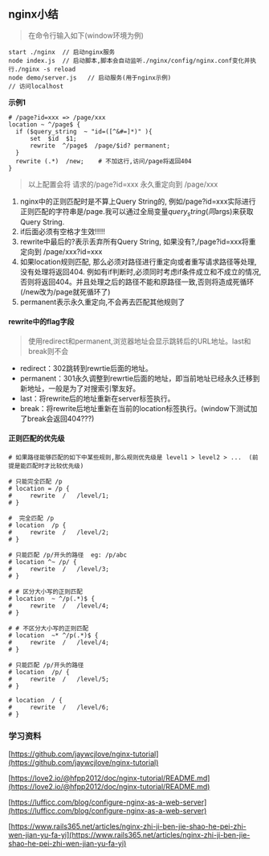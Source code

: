 ## nginx小结

> 在命令行输入如下(window环境为例)
```
start ./nginx  // 启动nginx服务
node index.js  // 启动脚本,脚本会自动监听./nginx/config/nginx.conf变化并执行./nginx -s reload  
node demo/server.js   // 启动服务(用于nginx示例)
// 访问localhost
```

**示例1**
```
# /page?id=xxx => /page/xxx
location ~ ^/page$ {
  if ($query_string  ~ "id=([^&#=]*)" ){   
      set  $id  $1;  
      rewrite  ^/page$  /page/$id? permanent; 
  }   
  rewrite (.*)  /new;    # 不加这行,访问/page将返回404
}   
```
> 以上配置会将 请求的/page?id=xxx 永久重定向到 /page/xxx
1. nginx中的正则匹配时是不算上Query String的, 例如/page?id=xxx实际进行正则匹配的字符串是/page.我可以通过全局变量$query_string(同$args)来获取Query String.
2. if后面必须有空格才生效!!!!!
3. rewrite中最后的?表示丢弃所有Query String, 如果没有?,/page?id=xxx将重定向到 /page/xxx?id=xxx 
4. 如果location规则匹配, 那么必须对路径进行重定向或者重写请求路径等处理,没有处理将返回404. 例如有if判断时,必须同时考虑if条件成立和不成立的情况,否则将返回404。并且处理之后的路径不能和原路径一致,否则将造成死循环(/new改为/page就死循环了)
5. permanent表示永久重定向,不会再去匹配其他规则了


#### rewrite中的flag字段
> 使用redirect和permanent,浏览器地址会显示跳转后的URL地址。last和break则不会
* redirect：302跳转到rewrtie后面的地址。  
* permanent：301永久调整到rewrtie后面的地址，即当前地址已经永久迁移到新地址，一般是为了对搜索引擎友好。
* last：将rewrite后的地址重新在server标签执行。
* break：将rewrite后地址重新在当前的location标签执行。(window下测试加了break会返回404???)


#### 正则匹配的优先级
```
# 如果路径能够匹配的如下中某些规则,那么规则优先级是 level1 > level2 > ...  (前提是能匹配时才比较优先级)

# 只能完全匹配 /p
# location = /p {    
#     rewrite  /   /level/1;
# }

#  完全匹配 /p
# location  /p {
#     rewrite  /   /level/2;
# }

# 只能匹配 /p/开头的路径  eg: /p/abc
# location ^~ /p/ {
#     rewrite  /   /level/3;
# }

# # 区分大小写的正则匹配
# location  ~ ^/p(.*)$ {     
#     rewrite  /   /level/4;
# }

# # 不区分大小写的正则匹配
# location  ~* ^/p(.*)$ {
#     rewrite  /   /level/4;
# }

# 只能匹配 /p/开头的路径 
# location  /p/ {
#     rewrite  /   /level/5;
# }

# location  / {
#     rewrite  /   /level/6;
# }

```

### 学习资料
[https://github.com/jaywcjlove/nginx-tutorial](https://github.com/jaywcjlove/nginx-tutorial)

[https://love2.io/@hfpp2012/doc/nginx-tutorial/README.md](https://love2.io/@hfpp2012/doc/nginx-tutorial/README.md)

[https://lufficc.com/blog/configure-nginx-as-a-web-server](https://lufficc.com/blog/configure-nginx-as-a-web-server)

[https://www.rails365.net/articles/nginx-zhi-ji-ben-jie-shao-he-pei-zhi-wen-jian-yu-fa-yi](https://www.rails365.net/articles/nginx-zhi-ji-ben-jie-shao-he-pei-zhi-wen-jian-yu-fa-yi)